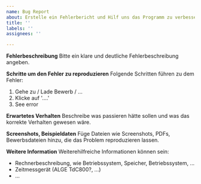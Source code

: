 ```yaml
---
name: Bug Report
about: Erstelle ein Fehlerbericht und Hilf uns das Programm zu verbessern
title: ''
labels: ''
assignees: ''

---
```


**Fehlerbeschreibung**
Bitte ein klare und deutliche Fehlerbeschreibung angeben.

**Schritte um den Fehler zu reproduzieren**
Folgende Schritten führen zu dem Fehler:
1. Gehe zu / Lade Bewerb / ...
2. Klicke auf '....'
3. See error

**Erwartetes Verhalten**
Beschreibe was passieren hätte sollen und was das korrekte Verhalten gewesen wäre.

**Screenshots, Beispieldaten**
Füge Dateien wie Screenshots, PDFs, Bewerbsdateien hinzu, die das Problem reproduzieren lassen.

**Weitere Information**
Weiterehilfreiche Informationen können sein:
- Rechnerbeschreibung, wie Betriebssystem, Speicher, Betriebssystem, ...
- Zeitmessgerät (ALGE TdC800?, ...)
- ...
